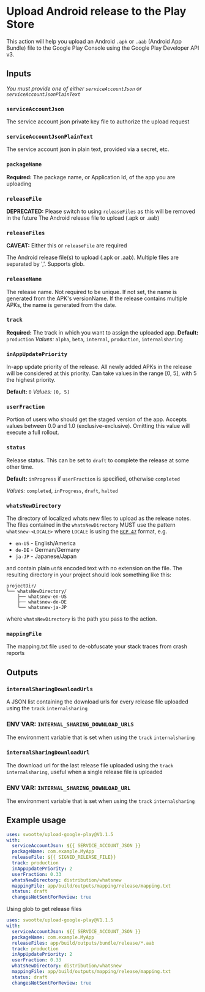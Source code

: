 # Upload Android release to the Play Store

This action will help you upload an Android `.apk` or `.aab` (Android App Bundle) file to the Google Play Console using the Google Play Developer API v3.

## Inputs

_You must provide one of either `serviceAccountJson` or `serviceAccountJsonPlainText`_

### `serviceAccountJson`

The service account json private key file to authorize the upload request

### `serviceAccountJsonPlainText`

The service account json in plain text, provided via a secret, etc.

### `packageName`

**Required:** The package name, or Application Id, of the app you are uploading

### `releaseFile`
**DEPRECATED:** Please switch to using `releaseFiles` as this will be removed in the future
The Android release file to upload (.apk or .aab)

### `releaseFiles`
**CAVEAT:** Either this or `releaseFile` are required

The Android release file(s) to upload (.apk or .aab). Multiple files are separated by ','. Supports glob.

### `releaseName`

The release name. Not required to be unique. If not set, the name is generated from the APK's versionName. If the release contains multiple APKs, the name is generated from the date.

### `track`

**Required:** The track in which you want to assign the uploaded app.
**Default:** `production`
_Values:_ `alpha`, `beta`, `internal`, `production`, `internalsharing`

### `inAppUpdatePriority`

In-app update priority of the release. All newly added APKs in the release will be considered at this priority. Can take values in the range [0, 5], with 5 the highest priority.

**Default:** `0`
_Values:_ `[0, 5]`

### `userFraction`

Portion of users who should get the staged version of the app. Accepts values between 0.0 and 1.0 (exclusive-exclusive). Omitting this value will execute a full rollout.

### `status`

Release status. This can be set to `draft` to complete the release at some other time.

**Default:** `inProgress` if `userFraction` is specified, otherwise `completed`

_Values:_ `completed`, `inProgress`, `draft`, `halted`

### `whatsNewDirectory`

The directory of localized whats new files to upload as the release notes. The files contained in the `whatsNewDirectory` MUST use the pattern `whatsnew-<LOCALE>` where `LOCALE` is using the [`BCP 47`](https://tools.ietf.org/html/bcp47) format, e.g.
* `en-US` - English/America
* `de-DE` - German/Germany
* `ja-JP` - Japanese/Japan

and contain plain `utf8` encoded text with no extension on the file. The resulting directory in your project should look something like this:
```
projectDir/
└── whatsNewDirectory/
    ├── whatsnew-en-US
    ├── whatsnew-de-DE
    └── whatsnew-ja-JP
```
where `whatsNewDirectory` is the path you pass to the action.


### `mappingFile`

The mapping.txt file used to de-obfuscate your stack traces from crash reports

## Outputs

### `internalSharingDownloadUrls`

A JSON list containing the download urls for every release file uploaded using the `track` `internalsharing`

### ENV VAR: `INTERNAL_SHARING_DOWNLOAD_URLS`

The environment variable that is set when using the `track` `internalsharing`

### `internalSharingDownloadUrl`

The download url for the last release file uploaded using the `track` `internalsharing`, useful when a single release file is uploaded

### ENV VAR: `INTERNAL_SHARING_DOWNLOAD_URL`

The environment variable that is set when using the `track` `internalsharing`

## Example usage

```yaml
uses: swootte/upload-google-play@V1.1.5
with:
  serviceAccountJson: ${{ SERVICE_ACCOUNT_JSON }}
  packageName: com.example.MyApp
  releaseFile: ${{ SIGNED_RELEASE_FILE}}
  track: production
  inAppUpdatePriority: 2
  userFraction: 0.33
  whatsNewDirectory: distribution/whatsnew
  mappingFile: app/build/outputs/mapping/release/mapping.txt
  status: draft
  changesNotSentForReview: true
```

Using glob to get release files
```yaml
uses: swootte/upload-google-play@V1.1.5
with:
  serviceAccountJson: ${{ SERVICE_ACCOUNT_JSON }}
  packageName: com.example.MyApp
  releaseFiles: app/build/outputs/bundle/release/*.aab
  track: production
  inAppUpdatePriority: 2
  userFraction: 0.33
  whatsNewDirectory: distribution/whatsnew
  mappingFile: app/build/outputs/mapping/release/mapping.txt
  status: draft
  changesNotSentForReview: true
```

